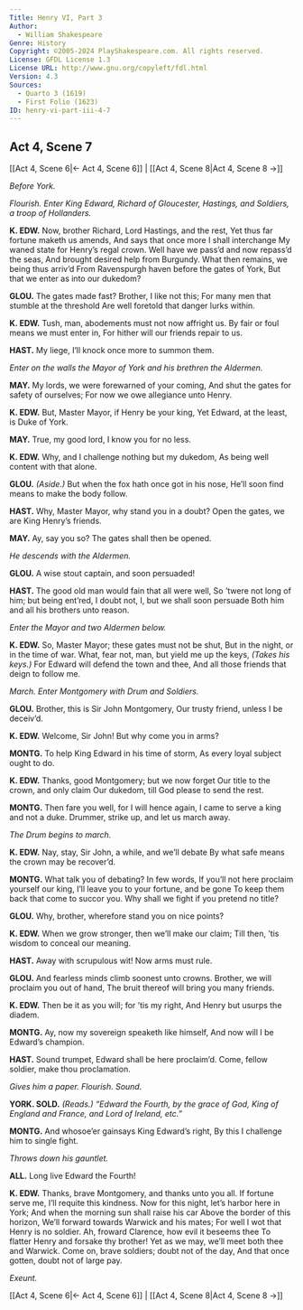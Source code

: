 ```yaml
---
Title: Henry VI, Part 3
Author: 
  - William Shakespeare
Genre: History
Copyright: ©2005-2024 PlayShakespeare.com. All rights reserved.
License: GFDL License 1.3
License URL: http://www.gnu.org/copyleft/fdl.html
Version: 4.3
Sources:
  - Quarto 3 (1619)
  - First Folio (1623)
ID: henry-vi-part-iii-4-7
---
```


## Act 4, Scene 7
[[Act 4, Scene 6|← Act 4, Scene 6]] | [[Act 4, Scene 8|Act 4, Scene 8 →]]

*Before York.*

*Flourish. Enter King Edward, Richard of Gloucester, Hastings, and Soldiers, a troop of Hollanders.*

**K. EDW.**
Now, brother Richard, Lord Hastings, and the rest,
Yet thus far fortune maketh us amends,
And says that once more I shall interchange
My waned state for Henry’s regal crown.
Well have we pass’d and now repass’d the seas,
And brought desired help from Burgundy.
What then remains, we being thus arriv’d
From Ravenspurgh haven before the gates of York,
But that we enter as into our dukedom?

**GLOU.**
The gates made fast? Brother, I like not this;
For many men that stumble at the threshold
Are well foretold that danger lurks within.

**K. EDW.**
Tush, man, abodements must not now affright us.
By fair or foul means we must enter in,
For hither will our friends repair to us.

**HAST.**
My liege, I’ll knock once more to summon them.

*Enter on the walls the Mayor of York and his brethren the Aldermen.*

**MAY.**
My lords, we were forewarned of your coming,
And shut the gates for safety of ourselves;
For now we owe allegiance unto Henry.

**K. EDW.**
But, Master Mayor, if Henry be your king,
Yet Edward, at the least, is Duke of York.

**MAY.**
True, my good lord, I know you for no less.

**K. EDW.**
Why, and I challenge nothing but my dukedom,
As being well content with that alone.

**GLOU.**
*(Aside.)*
But when the fox hath once got in his nose,
He’ll soon find means to make the body follow.

**HAST.**
Why, Master Mayor, why stand you in a doubt?
Open the gates, we are King Henry’s friends.

**MAY.**
Ay, say you so? The gates shall then be opened.

*He descends with the Aldermen.*

**GLOU.**
A wise stout captain, and soon persuaded!

**HAST.**
The good old man would fain that all were well,
So ’twere not long of him; but being ent’red,
I doubt not, I, but we shall soon persuade
Both him and all his brothers unto reason.

*Enter the Mayor and two Aldermen below.*

**K. EDW.**
So, Master Mayor; these gates must not be shut,
But in the night, or in the time of war.
What, fear not, man, but yield me up the keys,
*(Takes his keys.)*
For Edward will defend the town and thee,
And all those friends that deign to follow me.

*March. Enter Montgomery with Drum and Soldiers.*

**GLOU.**
Brother, this is Sir John Montgomery,
Our trusty friend, unless I be deceiv’d.

**K. EDW.**
Welcome, Sir John! But why come you in arms?

**MONTG.**
To help King Edward in his time of storm,
As every loyal subject ought to do.

**K. EDW.**
Thanks, good Montgomery; but we now forget
Our title to the crown, and only claim
Our dukedom, till God please to send the rest.

**MONTG.**
Then fare you well, for I will hence again,
I came to serve a king and not a duke.
Drummer, strike up, and let us march away.

*The Drum begins to march.*

**K. EDW.**
Nay, stay, Sir John, a while, and we’ll debate
By what safe means the crown may be recover’d.

**MONTG.**
What talk you of debating? In few words,
If you’ll not here proclaim yourself our king,
I’ll leave you to your fortune, and be gone
To keep them back that come to succor you.
Why shall we fight if you pretend no title?

**GLOU.**
Why, brother, wherefore stand you on nice points?

**K. EDW.**
When we grow stronger, then we’ll make our claim;
Till then, ’tis wisdom to conceal our meaning.

**HAST.**
Away with scrupulous wit! Now arms must rule.

**GLOU.**
And fearless minds climb soonest unto crowns.
Brother, we will proclaim you out of hand,
The bruit thereof will bring you many friends.

**K. EDW.**
Then be it as you will; for ’tis my right,
And Henry but usurps the diadem.

**MONTG.**
Ay, now my sovereign speaketh like himself,
And now will I be Edward’s champion.

**HAST.**
Sound trumpet, Edward shall be here proclaim’d.
Come, fellow soldier, make thou proclamation.

*Gives him a paper. Flourish. Sound.*

**YORK. SOLD.**
*(Reads.)*
*“Edward the Fourth, by the grace of God, King of England and France, and Lord of Ireland, etc.”*

**MONTG.**
And whosoe’er gainsays King Edward’s right,
By this I challenge him to single fight.

*Throws down his gauntlet.*

**ALL.**
Long live Edward the Fourth!

**K. EDW.**
Thanks, brave Montgomery, and thanks unto you all.
If fortune serve me, I’ll requite this kindness.
Now for this night, let’s harbor here in York;
And when the morning sun shall raise his car
Above the border of this horizon,
We’ll forward towards Warwick and his mates;
For well I wot that Henry is no soldier.
Ah, froward Clarence, how evil it beseems thee
To flatter Henry and forsake thy brother!
Yet as we may, we’ll meet both thee and Warwick.
Come on, brave soldiers; doubt not of the day,
And that once gotten, doubt not of large pay.

*Exeunt.*

[[Act 4, Scene 6|← Act 4, Scene 6]] | [[Act 4, Scene 8|Act 4, Scene 8 →]]